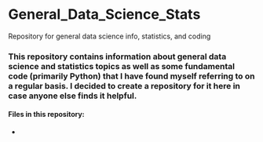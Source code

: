 # General_Data_Science_Stats
Repository for general data science info, statistics, and coding 

### This repository contains information about general data science and statistics topics as well as some fundamental code (primarily Python) that I have found myself referring to on a regular basis. I decided to create a repository for it here in case anyone else finds it helpful.

#### Files in this repository: 

- 
